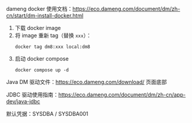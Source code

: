 dameng docker 使用文档：https://eco.dameng.com/document/dm/zh-cn/start/dm-install-docker.html

1. 下载 docker image
2. 将 image 重新 tag（替换 `xxx`）：
    ```shell
    docker tag dm8:xxx local:dm8
    ```
3. 启动 docker compose
    ```shell
    docker compose up -d
    ```

Java DM 驱动文件：https://eco.dameng.com/download/ 页面底部

JDBC 驱动使用指南：https://eco.dameng.com/document/dm/zh-cn/app-dev/java-jdbc

默认凭据：SYSDBA / SYSDBA001
